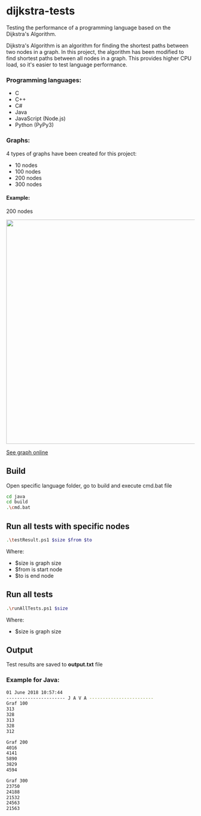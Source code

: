 # dijkstra-tests

Testing the performance of a programming language based on the Dijkstra's Algorithm.

Dijkstra's Algorithm is an algorithm for finding the shortest paths between two nodes in a graph. In this project, the algorithm has been modified to find shortest paths between all nodes in a graph. This provides higher CPU load, so it's easier to test language performance.

### Programming languages:

- C
- C++
- C#
- Java
- JavaScript (Node.js)
- Python (PyPy3)

### Graphs:

4 types of graphs have been created for this project:

- 10 nodes
- 100 nodes
- 200 nodes
- 300 nodes

#### Example:
200 nodes

<img src="https://radd.github.io/other/images/dijkstra/1.png" width="600" >

[See graph online](https://graphonline.ru/en/?graph=mwGnsEwHTCYRYMcl)

## Build

Open specific language folder, go to build and execute cmd.bat file

```bash
cd java
cd build
.\cmd.bat
```

## Run all tests with specific nodes

```bash
.\testResult.ps1 $size $from $to
```

Where:
- $size is graph size
- $from is start node
- $to is end node

## Run all tests

```bash
.\runAllTests.ps1 $size
```

Where:
- $size is graph size

## Output

Test results are saved to **output.txt** file


### Example for Java:

```bash
01 June 2018 10:57:44
---------------------- J A V A ------------------------
Graf 100
313
328
313
328
312

Graf 200
4016
4141
5890
3829
4594

Graf 300
23750
24188
21532
24563
21563
```